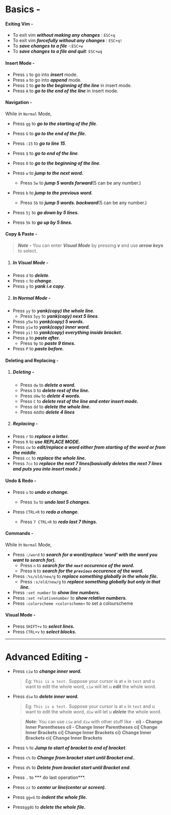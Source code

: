 # Basics -
#### Exiting Vim - 
- To exit vim ***without making any changes*** :  `ESC+q`
- To exit vim ***forcefully without any changes*** : `ESC+q!`
- To ***save changes to a file*** -:`ESC+w`
- To ***save changes to a file and quit***: `ESC+wq`
#### Insert Mode - 
- Press `i` to go into ***insert*** mode.
- Press `a` to go into ***append*** mode.
- Press `I` to ***go to the beginning of the line*** in insert mode.
- Press `A` to ***go to the end of the line*** in insert mode.

#### Navigation -
While in `Normal` Mode,
 - Press `gg` to ***go to the starting of the file***.
 - Press `G` to ***go to the end of the file.***
 - Press `:15` to ***go to line 15***.
 - Press `$` to ***go to end of the line***.
 - Press `0` to ***go to the beginning of the line***.
- Press `w` to ***jump to the next word.***
	
	- Press `5w` to ***jump 5 words forward***(5 can be any number.) 

- Press `b` to ***jump to the previous word.*** 
	
	- Press `5b` to ***jump 5 words. backward***(5 can be any number.)
- Press `5j` to ***go down by 5 lines.***
- Press `5k` to ***go up by 5 lines.***
 
 #### Copy & Paste - 
 > ***Note -*** You can enter ***Visual Mode*** by pressing ***v*** and use ***arrow keys*** to select.

1. ##### In Visual Mode - 
- Press `d` to ***delete***.
- Press `c` to ***change***.
- Press `y` to ***yank i.e copy***.

2. ##### In Normal Mode -
- Press `yy` to ***yank(copy) the whole line***.
   - Press `5yy` to ***yank(copy) next 5 lines***.
- Press `y5w` to ***yank(copy) 5 words.***
- Press `yiw` to ***yank(copy) inner word.***
- Press `yi)` to ***yank(copy) everything inside bracket.***
- Press `p` to ***paste after.***
	- Press `9p` to ***paste 9 times.***
- Press `P` to ***paste before.***

 #### Deleting and Replacing -
 1. ##### Deleting - 
 	
	- Press `dw` to ***delete a word.***
	- Press `D` to ***delete rest of the line.***
 	- Press `d4w` to ***delete 4 words.***
 	- Press `C` to ***delete rest of the line and enter insert mode.***
 	- Press `dd` to ***delete the whole line.***
 	- Press `4dd`to ***delete 4 lines***
 
2. ##### Replacing - 
 - Press `r` to  ***replace a letter.***
 - Press `R` to ***use REPLACE MODE.***
 - Press `cw` to ***edit/replace a word either from starting of the word or from the middle***.
 - Press `cc` to ***replace the whole line.***
 - Press `7cc` to ***replace the next 7 lines(basically deletes the next 7 lines and puts you into insert mode.)***	
 
 #### Undo & Redo - 
 - Press `u` to ***undo a change.***
 	
	- Press `5u` to ***undo last 5 changes.*** 
 
 - Press `CTRL+R` to ***redo a change.***
 	
	- Press `7 CTRL+R` to ***redo last 7 things.***

#### Commands - 
While in `Normal` Mode,
- Press `:/word` to ***search for a word(replace 'word' with the word you want to search for).***
	- Press `n` to ***search for the `next` occurence of the word.***
	- Press `N` to ***search for the `previous` occurence of the word.***
- Press `:%s/old/new/g` to ***replace something globally in the whole file.***
	- Press `:s/old/new/g` to ***replace something globally but only in that line.***
- Press `:set number` to ***show line numbers.***
- Press `:set relativenumber` to ***show relative numbers.***
- Press `:colorscheme <colorscheme>` to set a colourscheme
#### Visual Mode - 
- Press `SHIFT+v` to ***select lines.***
- Press `CTRL+v` to ***select blocks.***
 

 ---
# Advanced Editing -

- Press `ciw` to ***change inner word.***
	> Eg: `This is a test.`
	> Suppose your cursor is at `e` in `test` and u want to edit the whole word, `ciw` will let u ***edit*** the whole word.
- Press `diw` to ***delete inner word.*** 
	> Eg: `This is a test.`
	> Suppose your cursor is at `e` in `test` and u want to edit the whole word, `diw` will let u ***delete*** the whole word.

	> ***Note:*** You can use `ciw` and `diw` with other stuff like - 
	**ci) - Change Inner Parentheses
	cil - Change Inner Parentheses
	ci[ Change Inner Brackets
	ci]
	Change Inner Brackets
	ci} Change Inner Brackets
	ci{ Change Inner Brackets**

- Press `%` to ***Jump to start of bracket to end of bracket***.
- Press `c%` to ***Change from bracket start until Bracket end.***.
- Press `d%` to ***Delete from bracket start until Bracket end***.
- Press `.` to *** do last operation***.
- Press `zz` to ***center ur line(center ur screen).***
- Press `gg=G` to ***indent the whole file.***
- Press`ggdG` to ***delete the whole file.***